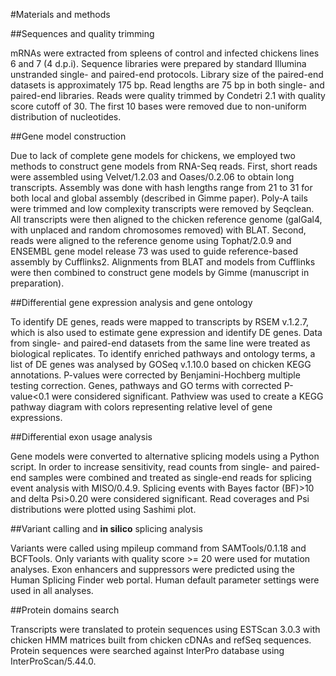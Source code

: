 #Materials and methods

##Sequences and quality trimming

mRNAs were extracted from spleens of control and infected
chickens lines 6 and 7 (4 d.p.i).  Sequence libraries were
prepared by standard Illumina unstranded single- and paired-end
protocols.  Library size of the paired-end datasets is
approximately 175 bp.  Read lengths are 75 bp in both single- and
paired-end libraries.  Reads were quality trimmed by Condetri 2.1
with quality score cutoff of 30.  The first 10 bases were removed
due to non-uniform distribution of nucleotides.

##Gene model construction

Due to lack of complete gene models for chickens, we employed two
methods to construct gene models from RNA-Seq reads.  First,
short reads were assembled using Velvet/1.2.03 and Oases/0.2.06
to obtain long transcripts.  Assembly was done with hash lengths
range from 21 to 31 for both local and global assembly (described
in Gimme paper).  Poly-A tails were trimmed and low complexity
transcripts were removed by Seqclean.  All transcripts were then
aligned to the chicken reference genome (galGal4, with unplaced
and random chromosomes removed) with BLAT.  Second, reads were
aligned to the reference genome using Tophat/2.0.9 and ENSEMBL
gene model release 73 was used to guide reference-based assembly
by Cufflinks2.  Alignments from BLAT and models from Cufflinks
were then combined to construct gene models by Gimme (manuscript
in preparation).

##Differential gene expression analysis and gene ontology

To identify DE genes, reads were mapped to transcripts by RSEM
v.1.2.7, which is also used to estimate gene expression and
identify DE genes.  Data from single- and paired-end datasets
from the same line were treated as biological replicates.  To
identify enriched pathways and ontology terms, a list of DE genes
was analysed by GOSeq v.1.10.0 based on chicken KEGG annotations.
P-values were corrected by Benjamini-Hochberg multiple testing
correction.  Genes, pathways and GO terms with corrected
P-value<0.1 were considered significant.  Pathview was used to
create a KEGG pathway diagram with colors representing relative
level of gene expressions.

##Differential exon usage analysis

Gene models were converted to alternative splicing models using a
Python script.  In order to increase sensitivity, read counts
from single- and paired-end samples were combined and treated as
single-end reads for splicing event analysis with MISO/0.4.9.
Splicing events with Bayes factor (BF)>10 and delta Psi>0.20 were
considered significant.  Read coverages and Psi distributions
were plotted using Sashimi plot.

##Variant calling and __in silico__ splicing analysis

Variants were called using mpileup command from
SAMTools/0.1.18 and
BCFTools.  Only variants with quality score >= 20 were used for
mutation analyses.  Exon enhancers and suppressors were predicted
using the Human Splicing Finder web portal.  Human default
parameter settings were used in all analyses. 

##Protein domains search

Transcripts were translated to protein sequences using ESTScan
3.0.3 with chicken HMM matrices built from chicken cDNAs and
refSeq sequences. Protein sequences were searched against
InterPro database using InterProScan/5.44.0.
